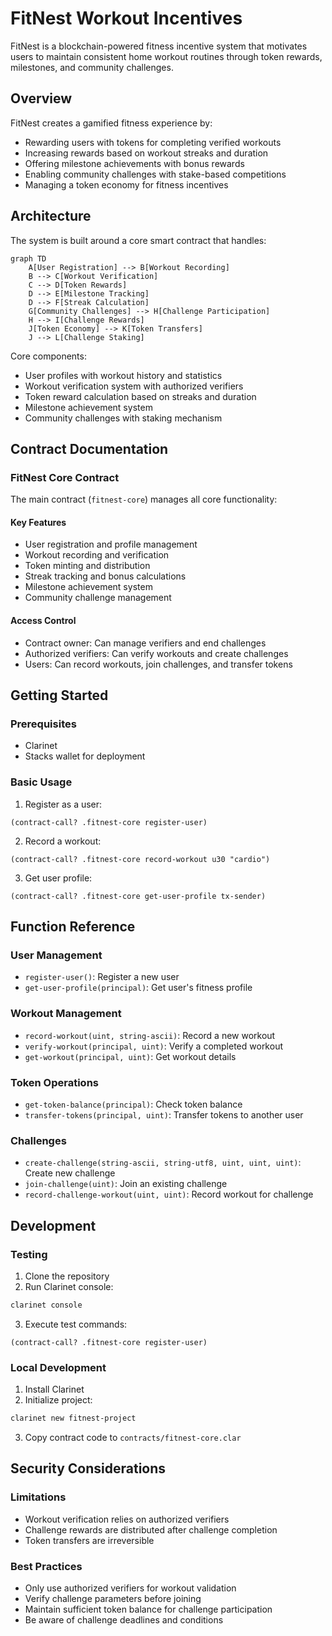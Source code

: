 # FitNest Workout Incentives

FitNest is a blockchain-powered fitness incentive system that motivates users to maintain consistent home workout routines through token rewards, milestones, and community challenges.

## Overview

FitNest creates a gamified fitness experience by:
- Rewarding users with tokens for completing verified workouts
- Increasing rewards based on workout streaks and duration
- Offering milestone achievements with bonus rewards
- Enabling community challenges with stake-based competitions
- Managing a token economy for fitness incentives

## Architecture

The system is built around a core smart contract that handles:

```mermaid
graph TD
    A[User Registration] --> B[Workout Recording]
    B --> C[Workout Verification]
    C --> D[Token Rewards]
    D --> E[Milestone Tracking]
    D --> F[Streak Calculation]
    G[Community Challenges] --> H[Challenge Participation]
    H --> I[Challenge Rewards]
    J[Token Economy] --> K[Token Transfers]
    J --> L[Challenge Staking]
```

Core components:
- User profiles with workout history and statistics
- Workout verification system with authorized verifiers
- Token reward calculation based on streaks and duration
- Milestone achievement system
- Community challenges with staking mechanism

## Contract Documentation

### FitNest Core Contract

The main contract (`fitnest-core`) manages all core functionality:

#### Key Features
- User registration and profile management
- Workout recording and verification
- Token minting and distribution
- Streak tracking and bonus calculations
- Milestone achievement system
- Community challenge management

#### Access Control
- Contract owner: Can manage verifiers and end challenges
- Authorized verifiers: Can verify workouts and create challenges
- Users: Can record workouts, join challenges, and transfer tokens

## Getting Started

### Prerequisites
- Clarinet
- Stacks wallet for deployment

### Basic Usage

1. Register as a user:
```clarity
(contract-call? .fitnest-core register-user)
```

2. Record a workout:
```clarity
(contract-call? .fitnest-core record-workout u30 "cardio")
```

3. Get user profile:
```clarity
(contract-call? .fitnest-core get-user-profile tx-sender)
```

## Function Reference

### User Management
- `register-user()`: Register a new user
- `get-user-profile(principal)`: Get user's fitness profile

### Workout Management
- `record-workout(uint, string-ascii)`: Record a new workout
- `verify-workout(principal, uint)`: Verify a completed workout
- `get-workout(principal, uint)`: Get workout details

### Token Operations
- `get-token-balance(principal)`: Check token balance
- `transfer-tokens(principal, uint)`: Transfer tokens to another user

### Challenges
- `create-challenge(string-ascii, string-utf8, uint, uint, uint)`: Create new challenge
- `join-challenge(uint)`: Join an existing challenge
- `record-challenge-workout(uint, uint)`: Record workout for challenge

## Development

### Testing
1. Clone the repository
2. Run Clarinet console:
```bash
clarinet console
```
3. Execute test commands:
```clarity
(contract-call? .fitnest-core register-user)
```

### Local Development
1. Install Clarinet
2. Initialize project:
```bash
clarinet new fitnest-project
```
3. Copy contract code to `contracts/fitnest-core.clar`

## Security Considerations

### Limitations
- Workout verification relies on authorized verifiers
- Challenge rewards are distributed after challenge completion
- Token transfers are irreversible

### Best Practices
- Only use authorized verifiers for workout validation
- Verify challenge parameters before joining
- Maintain sufficient token balance for challenge participation
- Be aware of challenge deadlines and conditions